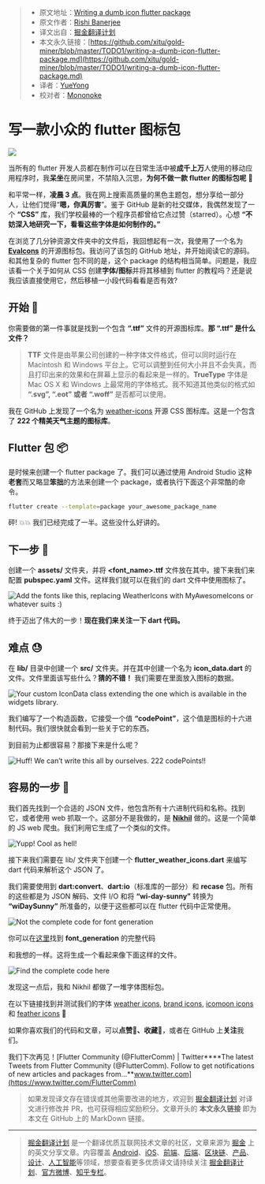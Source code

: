> * 原文地址：[Writing a dumb icon flutter package](https://medium.com/flutter-community/writing-a-dumb-icon-flutter-package-9682d949002f)
> * 原文作者：[Rishi Banerjee](https://medium.com/@rshrc)
> * 译文出自：[掘金翻译计划](https://github.com/xitu/gold-miner)
> * 本文永久链接：[https://github.com/xitu/gold-miner/blob/master/TODO1/writing-a-dumb-icon-flutter-package.md](https://github.com/xitu/gold-miner/blob/master/TODO1/writing-a-dumb-icon-flutter-package.md)
> * 译者：[YueYong](https://github.com/YueYongDev)
> * 校对者：[Mononoke](https://github.com/imononoke)

# 写一款小众的 flutter 图标包

![](https://cdn-images-1.medium.com/max/2160/1*FJoGGIBlEwKu-35DE2DMTw.png)

当所有的 flutter 开发人员都在制作可以在日常生活中被**成千上万**人使用的移动应用程序时，我**呆坐**在房间里，不禁陷入沉思，**为何不做一款 flutter 的图标包呢** 🤔

和平常一样，**凌晨 3 点**。我在网上搜索高质量的黑色主题包，想分享给一部分人，让他们觉得“**嗯，你真厉害**”。鉴于 GitHub 是新的社交媒体，我偶然发现了一个 **“CSS”** 库，我们学校最棒的一个程序员都曾给它点过赞（starred）。心想 **“不妨深入地研究一下，看看这些字体是如何制作的。”**

在浏览了几分钟资源文件夹中的文件后，我回想起有一次，我使用了一个名为 [**EvaIcons**](https://pub.dev/packages/eva_icons_flutter) 的开源图标包。我访问了该包的 GitHub 地址，并开始阅读它的源码。和其他复杂的 flutter 包不同的是，这个 package 的结构相当简单。问题是，我应该看一个关于如何从 CSS 创建**字体/图标**并将其移植到 flutter 的教程吗？还是说我应该直接使用它，然后移植一小段代码看看是否有效?

## 开始 🏁

你需要做的第一件事就是找到一个包含 **“.ttf”** 文件的开源图标库。**那 “.ttf” 是什么文件？**

> **TTF** 文件是由苹果公司创建的一种字体文件格式，但可以同时运行在 Macintosh 和 Windows 平台上。它可以调整到任何大小并且不会失真，而且打印出来的效果和在屏幕上显示的看起来是一样的。**TrueType** 字体是 Mac OS X 和 Windows 上最常用的字体格式。我不知道其他类似的格式如 **“.svg”, “.eot” 或者 “.woff”** 是否都可以使用。

我在 GitHub 上发现了一个名为 [weather-icons](https://github.com/erikflowers/weather-icons) 开源 CSS 图标库。这是一个包含了 **222 个精美天气主题的图标库**。

## Flutter 包 📦

是时候来创建一个 flutter package 了。我们可以通过使用 Android Studio 这种**老套**而又略显**笨拙**的方法来创建一个 package，或者执行下面这个非常酷的命令。

```bash
flutter create --template=package your_awesome_package_name
```

砰! 💥💥 我们已经完成了一半。这些没什么好讲的。

## 下一步 🤔

创建一个 **assets/** 文件夹，并将 **\<font_name>.ttf** 文件放在其中。接下来我们来配置 **pubspec.yaml** 文件。这样我们就可以在我们的 dart 文件中使用图标了。

![Add the fonts like this, replacing WeatherIcons with MyAwesomeIcons or whatever suits :)](https://cdn-images-1.medium.com/max/2680/1*WOTZNBPEvxbjcQIukcIrTA.png)

终于迈出了伟大的一步！**现在我们来关注一下 dart 代码。**

## 难点 😓

在 **lib/** 目录中创建一个 **src/** 文件夹。并在其中创建一个名为 **icon_data.dart** 的文件。文件里面该写些什么？**猜的不错！** 我们需要在里面放入图标的数据。

![Your custom IconData class extending the one which is available in the widgets library.](https://cdn-images-1.medium.com/max/2584/1*0xg1ub7O-uVkAZh041V0gQ.png)

我们编写了一个构造函数，它接受一个值 **“codePoint”**，这个值是图标的十六进制代码。我们很快就会看到一些关于它的东西。

到目前为止都很容易？那接下来是什么呢？

![Huff! We can’t write this all by ourselves. 222 codePoints!!](https://cdn-images-1.medium.com/max/2776/1*6NvoCM7PiUp8yCwb-zmoBQ.png)

## 容易的一步 🤩

我们首先找到一个合适的 JSON 文件，他包含所有十六进制代码和名称。找到它，或者使用 web 抓取一个。这部分不是我做的，是 [**Nikhil**](https://github.com/muj-programmer) 做的。这是一个简单的 JS web 爬虫。我们利用它生成了一个类似的文件。

![Yupp! Cool as hell!](https://cdn-images-1.medium.com/max/2648/1*nipzxL9Nf_xncVp2PFGlEQ.png)

接下来我们需要在 lib/ 文件夹下创建一个 **flutter_weather_icons.dart** 来编写 dart 代码来解析这个 JSON 了。

我们需要使用到 **dart:convert**、**dart:io**（标准库的一部分）和 **recase** 包。所有的这些都是为 JSON 解码、文件 I/O 和将 **“wi-day-sunny”** 转换为 **“wiDaySunny”** 所准备的，以便于这些都可以在 flutter 代码中正常使用。

![Not the complete code for font generation](https://cdn-images-1.medium.com/max/4024/1*Lur-jr2_rLV7q2MrxKuYaA.png)

你可以在[这里](https://github.com/rshrc/flutter_weather_icons/blob/master/tool/generate_fonts.dart)找到 **font_generation** 的完整代码

和我想的一样。这将生成一个看起来像下面这样的文件。

![Find the complete code [here](https://github.com/rshrc/flutter_weather_icons/blob/master/lib/flutter_weather_icons.dart)](https://cdn-images-1.medium.com/max/3288/1*jov1G7ySHJYIXaP2ukoI9A.png)

发现这一点后，我和 Nikhil 都做了一堆字体图标包。

在以下链接找到并测试我们的字体 [weather icons](https://github.com/rshrc/flutter_weather_icons), [brand icons](https://github.com/muj-programmer/flutter_brand_icons), [icomoon icons](https://github.com/rshrc/flutter_icomoon_icons) 和 [feather icons](https://github.com/muj-programmer/flutter_feather_icons) 🎉

如果你喜欢我们的代码和文章，可以**点赞🌟、收藏👏**，或者在 GitHub 上**关注**我们。

我们下次再见！[Flutter Community (@FlutterComm) | Twitter****The latest Tweets from Flutter Community (@FlutterComm). Follow to get notifications of new articles and packages from…**www.twitter.com](https://www.twitter.com/FlutterComm)

> 如果发现译文存在错误或其他需要改进的地方，欢迎到 [掘金翻译计划](https://github.com/xitu/gold-miner) 对译文进行修改并 PR，也可获得相应奖励积分。文章开头的 **本文永久链接** 即为本文在 GitHub 上的 MarkDown 链接。

---

> [掘金翻译计划](https://github.com/xitu/gold-miner) 是一个翻译优质互联网技术文章的社区，文章来源为 [掘金](https://juejin.im) 上的英文分享文章。内容覆盖 [Android](https://github.com/xitu/gold-miner#android)、[iOS](https://github.com/xitu/gold-miner#ios)、[前端](https://github.com/xitu/gold-miner#前端)、[后端](https://github.com/xitu/gold-miner#后端)、[区块链](https://github.com/xitu/gold-miner#区块链)、[产品](https://github.com/xitu/gold-miner#产品)、[设计](https://github.com/xitu/gold-miner#设计)、[人工智能](https://github.com/xitu/gold-miner#人工智能)等领域，想要查看更多优质译文请持续关注 [掘金翻译计划](https://github.com/xitu/gold-miner)、[官方微博](http://weibo.com/juejinfanyi)、[知乎专栏](https://zhuanlan.zhihu.com/juejinfanyi)。
